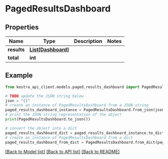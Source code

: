 # PagedResultsDashboard


## Properties

Name | Type | Description | Notes
------------ | ------------- | ------------- | -------------
**results** | [**List[Dashboard]**](Dashboard.md) |  | 
**total** | **int** |  | 

## Example

```python
from kestra_api_client.models.paged_results_dashboard import PagedResultsDashboard

# TODO update the JSON string below
json = "{}"
# create an instance of PagedResultsDashboard from a JSON string
paged_results_dashboard_instance = PagedResultsDashboard.from_json(json)
# print the JSON string representation of the object
print(PagedResultsDashboard.to_json())

# convert the object into a dict
paged_results_dashboard_dict = paged_results_dashboard_instance.to_dict()
# create an instance of PagedResultsDashboard from a dict
paged_results_dashboard_from_dict = PagedResultsDashboard.from_dict(paged_results_dashboard_dict)
```
[[Back to Model list]](../README.md#documentation-for-models) [[Back to API list]](../README.md#documentation-for-api-endpoints) [[Back to README]](../README.md)


